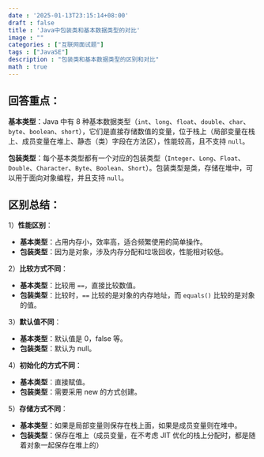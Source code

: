 ```yaml
---
date : '2025-01-13T23:15:14+08:00'
draft : false
title : 'Java中包装类和基本数据类型的对比'
image : ""
categories : ["互联网面试题"]
tags : ["JavaSE"]
description : "包装类和基本数据类型的区别和对比"
math : true
---
```




## 回答重点：

**基本类型**：Java 中有 8 种基本数据类型（`int`、`long`、`float`、`double`、`char`、`byte`、`boolean`、`short`），它们是直接存储数值的变量，位于栈上（局部变量在栈上、成员变量在堆上、静态（类）字段在方法区），性能较高，且不支持 `null`。

**包装类型**：每个基本类型都有一个对应的包装类型（`Integer`、`Long`、`Float`、`Double`、`Character`、`Byte`、`Boolean`、`Short`）。包装类型是类，存储在堆中，可以用于面向对象编程，并且支持 `null`。

## **区别总结**：

1）**性能区别**：

- **基本类型**：占用内存小，效率高，适合频繁使用的简单操作。
- **包装类型**：因为是对象，涉及内存分配和垃圾回收，性能相对较低。

2）**比较方式不同**：

- **基本类型**：比较用 `==`，直接比较数值。
- **包装类型**：比较时，`==` 比较的是对象的内存地址，而 `equals()` 比较的是对象的值。

3）**默认值不同**：

- **基本类型**：默认值是 0，false 等。
- **包装类型**：默认为 null。

4）**初始化的方式不同**：

- **基本类型**：直接赋值。
- **包装类型**：需要采用 new 的方式创建。

5）**存储方式不同**：

- **基本类型**：如果是局部变量则保存在栈上面，如果是成员变量则在堆中。
- **包装类型**：保存在堆上（成员变量，在不考虑 JIT 优化的栈上分配时，都是随着对象一起保存在堆上的）
